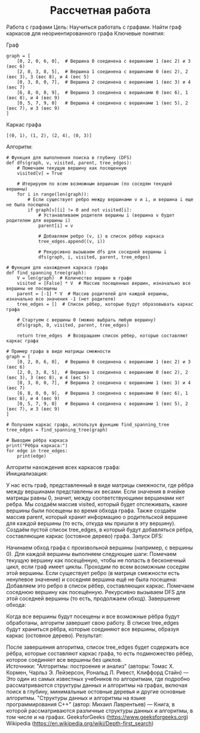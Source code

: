<h1 align= "center"> Рассчетная работа</h1>  
Работа с графами  
Цель: Научиться работать с графами. Найти граф каркасов для неориентированного графа  
Ключевые понятия:

Граф 

~~~
graph = [
    [0, 2, 0, 6, 0],  # Вершина 0 соединена с вершинами 1 (вес 2) и 3 (вес 6)
    [2, 0, 3, 8, 5],  # Вершина 1 соединена с вершинами 0 (вес 2), 2 (вес 3), 3 (вес 8), и 4 (вес 5)
    [0, 3, 0, 0, 7],  # Вершина 2 соединена с вершинами 1 (вес 3) и 4 (вес 7)
    [6, 8, 0, 0, 9],  # Вершина 3 соединена с вершинами 0 (вес 6), 1 (вес 8), и 4 (вес 9)
    [0, 5, 7, 9, 0]   # Вершина 4 соединена с вершинами 1 (вес 5), 2 (вес 7), и 3 (вес 9)
]
~~~

Каркас графа

~~~
[(0, 1), (1, 2), (2, 4), (0, 3)]
~~~

Алгоритм:
~~~
# Функция для выполнения поиска в глубину (DFS)
def dfs(graph, v, visited, parent, tree_edges):
    # Помечаем текущую вершину как посещенную
    visited[v] = True
    
    # Итерируем по всем возможным вершинам (по соседям текущей вершины)
    for i in range(len(graph)):
        # Если существует ребро между вершинами v и i, и вершина i еще не была посещена
        if graph[v][i] != 0 and not visited[i]:
            # Устанавливаем родителя вершины i (вершина v будет родителем для вершины i)
            parent[i] = v
            
            # Добавляем ребро (v, i) в список рёбер каркаса
            tree_edges.append((v, i))
            
            # Рекурсивно вызываем dfs для соседней вершины i
            dfs(graph, i, visited, parent, tree_edges)

# Функция для нахождения каркаса графа
def find_spanning_tree(graph):
    V = len(graph)  # Количество вершин в графе
    visited = [False] * V  # Массив посещенных вершин, изначально все вершины не посещены
    parent = [-1] * V  # Массив родителей для каждой вершины, изначально все значения -1 (нет родителя)
    tree_edges = []  # Список рёбер, которые будут образовывать каркас графа

    # Стартуем с вершины 0 (можно выбрать любую вершину)
    dfs(graph, 0, visited, parent, tree_edges)
    
    return tree_edges  # Возвращаем список рёбер, которые составляют каркас графа

# Пример графа в виде матрицы смежности
graph = [
    [0, 2, 0, 6, 0],  # Вершина 0 соединена с вершинами 1 (вес 2) и 3 (вес 6)
    [2, 0, 3, 8, 5],  # Вершина 1 соединена с вершинами 0 (вес 2), 2 (вес 3), 3 (вес 8), и 4 (вес 5)
    [0, 3, 0, 0, 7],  # Вершина 2 соединена с вершинами 1 (вес 3) и 4 (вес 7)
    [6, 8, 0, 0, 9],  # Вершина 3 соединена с вершинами 0 (вес 6), 1 (вес 8), и 4 (вес 9)
    [0, 5, 7, 9, 0]   # Вершина 4 соединена с вершинами 1 (вес 5), 2 (вес 7), и 3 (вес 9)
]

# Получаем каркас графа, используя функцию find_spanning_tree
tree_edges = find_spanning_tree(graph)

# Выводим рёбра каркаса
print("Рёбра каркаса:")
for edge in tree_edges:
    print(edge)
~~~

Алгоритм нахождения всех каркасов графа:  
Инициализация:

У нас есть граф, представленный в виде матрицы смежности, где рёбра между вершинами представлены их весами. Если значения в ячейке матрицы равны 0, значит, между соответствующими вершинами нет ребра.
Мы создаём массив visited, который будет отслеживать, какие вершины были посещены во время обхода графа.
Также создаём массив parent, который хранит информацию о родительской вершине для каждой вершины (то есть, откуда мы пришли в эту вершину).
Создаём пустой список tree_edges, в который будут добавляться рёбра, составляющие каркас (остовное дерево) графа.
Запуск DFS:

Начинаем обход графа с произвольной вершины (например, с вершины 0).
Для каждой вершины выполняем следующие шаги:
Помечаем текущую вершину как посещённую, чтобы не попасть в бесконечный цикл, если граф имеет циклы.
Проходим по всем возможным соседям этой вершины. Если существует ребро (в матрице смежности есть ненулевое значение) и соседняя вершина ещё не была посещена:
Добавляем это ребро в список рёбер, составляющих каркас.
Помечаем соседнюю вершину как посещённую.
Рекурсивно вызываем DFS для этой соседней вершины (то есть, продолжаем обход).
Завершение обхода:

Когда все вершины будут посещены и все возможные рёбра будут обработаны, алгоритм завершит свою работу.
В списке tree_edges будут храниться рёбра, которые соединяют все вершины, образуя каркас (остовное дерево).
Результат:

После завершения алгоритма, список tree_edges будет содержать все рёбра, которые составляют каркас графа, то есть подмножество рёбер, которое соединяет все вершины без циклов.  
Источники:
"Алгоритмы: построение и анализ" (авторы: Томас Х. Кормен, Чарльз Э. Лейзерсон, Рональд Л. Ривест, Клиффорд Стайн) — Это один из самых известных учебников по алгоритмам, где подробно рассматриваются структуры данных и алгоритмы на графах, включая поиск в глубину, минимальные остовные деревья и другие основные алгоритмы.
"Структуры данных и алгоритмы на языке программирования C++" (автор: Михаил Лаврентьев) — Книга, в которой рассматриваются различные структуры данных и алгоритмы, в том числе и на графах.
GeeksforGeeks (https://www.geeksforgeeks.org) 
Wikipedia (https://en.wikipedia.org/wiki/Depth-first_search)
